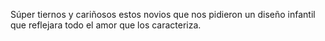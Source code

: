 Súper tiernos y cariñosos estos novios que nos pidieron un diseño infantil que reflejara todo el amor que los caracteriza.

